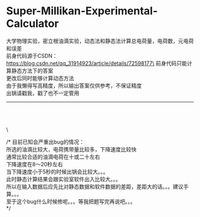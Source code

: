 # Super-Millikan-Experimental-Calculator




大学物理实验，密立根油滴实验，动态法和静态法计算总电荷量，电荷数，元电荷和误差\
前身代码源于CSDN：https://blog.csdn.net/qq_31914923/article/details/72598177\
前身代码只能计算静态方法下的答案\
更改后同时能够计算动态方法\
由于我懒得写高精度，所以输出答案仅供参考，不保证精度\
出锅请戳我，戳了也不一定管用

*** 
\
\
\
\


/*
目前已知会严重出bug的情况：\
    所选的油滴比较大，电荷携带量比较多，下降速度比较快\
    通常比较合适的油滴电荷在十或二十左右\
    下降速度在8～20秒左右\
    当下降速度小于5秒的时候出锅会比较大。。。\
    此时静态计算结果会跟实验室软件出入比较大。。。\
    所以在输入数据后应先比对静态数据和软件数据的差距，差距大的话。。。建议手算。。。\
    至于这个bug什么时候修呢。。。等我把题写完再说吧。。。\
*/


